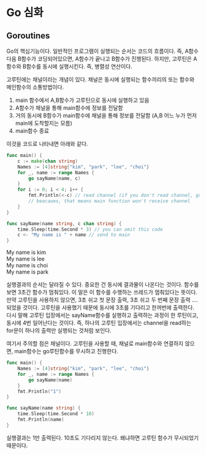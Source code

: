 # Go 심화
## Goroutines
Go의 핵심기능이다. 일반적인 프로그램이 실행되는 순서는 코드의 흐름이다. 즉, A함수 다음 B함수가 코딩되어있으면, A함수가 끝나고 B함수가 진행된다. 하지만, 고루틴은 A함수와 B함수를 동시에 실행시킨다. 즉, 병렬성 연산이다.

고루틴에는 채널이라는 개념이 있다. 채널은 동시에 실행되는 함수끼리의 또는 함수와 메인함수의 소통방법이다.

1. main 함수에서 A,B함수가 고루틴으로 동시에 실행하고 있음
2. A함수가 채널을 통해 main함수에 정보를 전달함
3. 거의 동시에 B함수가 main함수에 채널을 통해 정보를 전달함 (A,B 어느 누가 먼저 main에 도착할지는 모름)
4. main함수 종료

이것을 코드로 나타내면 아래와 같다.
```go
func main() {
	c := make(chan string)
	Names := [4]string{"kim", "park", "lee", "choi"}
	for _, name := range Names {
		go sayName(name, c)
	}
	for i := 0; i < 4; i++ {
		fmt.Println(<-c) // read channel (if you don't read channel, goroutines will be ignored.)
        // beacaues, that means main function won't receive channel
	}
}

func sayName(name string, c chan string) {
    time.Sleep(time.Second * 3) // you can omit this code
	c <- "My name is " + name // send to main
}
```
My name is kim</br>
My name is lee</br>
My name is choi</br>
My name is park</br>

실행결과의 순서는 달라질 수 있다. 중요한 건 동시에 결과물이 나온다는 것이다.
함수를 보면 3초간 함수가 멈춰있다. 이 말은 이 함수를 수행하는 쓰레드가 멈춰있다는 뜻이다.
만약 고루틴을 사용하지 않으면, 3초 쉬고 첫 문장 출력, 3초 쉬고 두 번째 문장 출력 .... 되었을 것이다.
고루틴을 사용했기 때문에 동시에 3초를 기다리고 한꺼번에 출력한다.
다시 말해 고루틴 입장에서는 sayName함수를 실행하고 출력하는 과정이 한 루틴이고, 동시에 4번 일어난다는 것이다. 즉, 하나의 고루틴 입장에서는 channel을 read하는 for문이 하나의 출력만 실행되는 것처럼 보인다.

여기서 주의할 점은 채널이다. 고루틴을 사용할 때, 채널로 main함수와 연결하지 않으면, main함수는 go루틴함수를 무시하고 진행한다.

```go
func main() {
	Names := [4]string{"kim", "park", "lee", "choi"}
	for _, name := range Names {
		go sayName(name)
	}
	fmt.Println("1")
}

func sayName(name string) {
	time.Sleep(time.Second * 10)
	fmt.Println(name)
}
```
실행결과는 1만 출력된다. 10초도 기다리지 않는다. 왜냐하면 고루틴 함수가 무시되었기 때문이다.